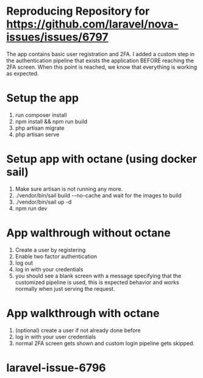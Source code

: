 # Reproducing Repository for https://github.com/laravel/nova-issues/issues/6797
The app contains basic user registration and 2FA. 
I added a custom step in the authentication pipeline that exists the application BEFORE reaching the 2FA screen. 
When this point is reached, we know that everything is working as expected. 

# Setup the app

1. run composer install
4. npm install && npm run build
5. php artisan migrate
6. php artisan serve

# Setup app with octane (using docker sail)

1. Make sure artisan is not running any more.
2. ./vendor/bin/sail build --no-cache and wait for the images to build
3. ./vendor/bin/sail up -d
4. npm run dev

# App walthrough without octane

1. Create a user by registering
2. Enable two factor authentication
3. log out
4. log in with your credentials
5. you should see a blank screen with a message specifying that the customized pipeline is used, this is expected behavior and works normally when just serving the request. 

# App walkthrough with octane
1. (optional) create a user if not already done before
2. log in with your user credentials
3. normal 2FA screen gets shown and custom login pipeline gets skipped. 

# laravel-issue-6796
